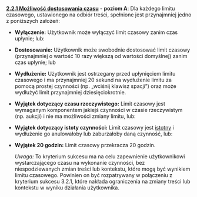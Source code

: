 [**2.2.1 Możliwość dostosowania czasu**](https://wcag.lepszyweb.pl/#timing-adjustable) - **poziom A**: Dla każdego limitu czasowego, ustawionego na odbiór treści, spełnione jest przynajmniej jedno z poniższych założeń:

- **Wyłączenie:** Użytkownik może wyłączyć limit czasowy zanim czas upłynie; lub:
- **Dostosowanie:** Użytkownik może swobodnie dostosować limit czasowy (przynajmniej o wartość 10 razy większą od wartości domyślnej) zanim czas upłynie; lub
- **Wydłużenie:** Użytkownik jest ostrzegany przed upłynięciem limitu czasowego i ma przynajmniej 20 sekund na wydłużenie limitu za pomocą prostej czynności (np. „wciśnij klawisz spacji”) oraz może wydłużyć limit przynajmniej dziesięciokrotnie.
- **Wyjątek dotyczący czasu rzeczywistego:** Limit czasowy jest wymaganym komponentem jakiejś czynności w czasie rzeczywistym (np. aukcji) i nie ma możliwości zmiany limitu, lub:
- **Wyjątek dotyczący istoty czynności:** Limit czasowy jest <a href="#" data-toggle="tooltip" data-original-title="{{site.data.glossary.istotny | strip_html | replace: '*', ''}}">istotny</a> i wydłużenie go anulowałoby lub zaburzałoby daną czynność, lub:
- **Wyjątek 20 godzin:** Limit czasowy przekracza 20 godzin.

  *Uwaga:* To kryterium sukcesu ma na celu zapewnienie użytkownikowi wystarczającego czasu na wykonanie czynności, bez niespodziewanych zmian treści lub kontekstu, które mogą być wynikiem limitu czasowego. Powinien on być rozpatrywany w połączeniu z kryterium sukcesu 3.2.1, które nakłada ograniczenia na zmiany treści lub kontekstu w wyniku działania użytkownika.